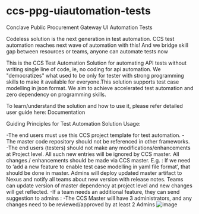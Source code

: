 # ccs-ppg-uiautomation-tests
Conclave Public Procurement Gateway UI Automation Tests

Codeless solution is the next generation in test automation. CCS test automation reaches next wave of automation with this! And we bridge skill gap between resources or teams, anyone can automate tests now

This is the CCS Test Automation Solution for automating API tests without writing single line of code, ie, no coding for api automation. We "democratizes" what used to be only for tester with strong programming skills to make it available for everyone.This solution supports test case modelling in json format. We aim to achieve accelerated test automation and zero dependency on programming skills.

To learn/understand the solution and how to use it, please refer detailed user guide here: Documentation

Guiding Principles for Test Automation Solution Usage:

-The end users must use this CCS project template for test automation.
-The master code repository should not be referenced in other frameworks.
-The end users (testers) should not make any modifications/enhancements at Project level. All such new entries will be ignored by CCS master. All changes / enhancements should be made via CCS master. E.g. : If we need to ‘add a new feature to enable test case modelling in yaml file format’, that should be done in master. Admins will deploy updated master artifact to Nexus and notify all teams about new version with release notes. Teams can update version of master dependency at project level and new changes will get reflected.
-If a team needs an additional feature, they can send suggestion to admins :
-The CCS Master will have 3 administrators, and any changes need to be reviewed/approved by at least 2 Admins
![image](https://user-images.githubusercontent.com/89130649/175941235-fdfc9b39-c688-4b15-9b39-e6e6adca6208.png)
